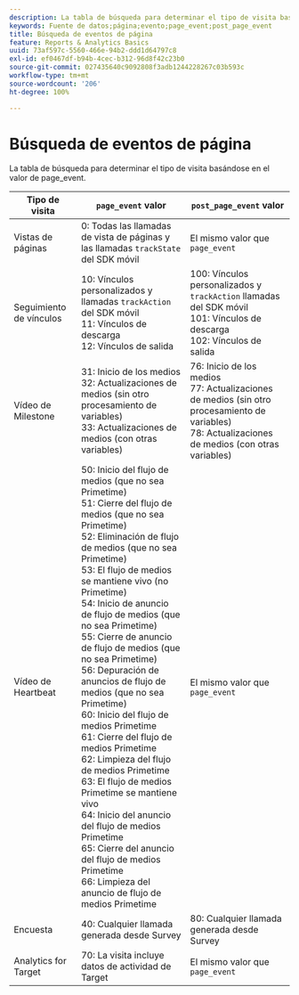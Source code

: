 ```yaml
---
description: La tabla de búsqueda para determinar el tipo de visita basándose en el valor de page_event.
keywords: Fuente de datos;página;evento;page_event;post_page_event
title: Búsqueda de eventos de página
feature: Reports & Analytics Basics
uuid: 73af597c-5560-466e-94b2-ddd1d64797c8
exl-id: ef0467df-b94b-4cec-b312-96d8f42c23b0
source-git-commit: 027435640c9092808f3adb1244228267c03b593c
workflow-type: tm+mt
source-wordcount: '206'
ht-degree: 100%

---
```


# Búsqueda de eventos de página

La tabla de búsqueda para determinar el tipo de visita basándose en el valor de page_event.

| Tipo de visita | `page_event` valor | `post_page_event` valor |
| --- | --- | --- |
| Vistas de páginas | 0: Todas las llamadas de vista de páginas y las llamadas `trackState` del SDK móvil | El mismo valor que `page_event` |
| Seguimiento de vínculos | 10: Vínculos personalizados y llamadas `trackAction` del SDK móvil<br>11: Vínculos de descarga<br>12: Vínculos de salida | 100: Vínculos personalizados y `trackAction` llamadas del SDK móvil<br>101: Vínculos de descarga <br>102: Vínculos de salida |
| Vídeo de Milestone | 31: Inicio de los medios<br>32: Actualizaciones de medios (sin otro procesamiento de variables)<br>33: Actualizaciones de medios (con otras variables) | 76: Inicio de los medios<br>77: Actualizaciones de medios (sin otro procesamiento de variables)<br>78: Actualizaciones de medios (con otras variables) |
| Vídeo de Heartbeat | 50: Inicio del flujo de medios (que no sea Primetime)<br>51: Cierre del flujo de medios (que no sea Primetime)<br>52: Eliminación de flujo de medios (que no sea Primetime)<br>53: El flujo de medios se mantiene vivo (no Primetime)<br>54: Inicio de anuncio de flujo de medios (que no sea Primetime)<br>55: Cierre de anuncio de flujo de medios (que no sea Primetime)<br>56: Depuración de anuncios de flujo de medios (que no sea Primetime)<br>60: Inicio del flujo de medios Primetime<br>61: Cierre del flujo de medios Primetime<br>62: Limpieza del flujo de medios Primetime<br>63: El flujo de medios Primetime se mantiene vivo<br>64: Inicio del anuncio del flujo de medios Primetime<br>65: Cierre del anuncio del flujo de medios Primetime<br>66: Limpieza del anuncio de flujo de medios Primetime | El mismo valor que `page_event` |
| Encuesta | 40: Cualquier llamada generada desde Survey | 80: Cualquier llamada generada desde Survey |
| Analytics for Target | 70: La visita incluye datos de actividad de Target | El mismo valor que `page_event` |
